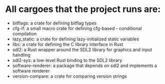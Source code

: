 # All cargoes that the project runs are:

 - bitflags: a crate for defining bitflag types
 - cfg-if: a small macro crate for defining cfg-based  -   conditional compilation
 - lazy_static: a crate for defining lazy-initialized static variables
 - libc: a crate for defining the C library interface in Rust
 - sdl2: a Rust wrapper around the SDL2 library for graphics and input handling
 - sdl2-sys: a low-level Rust binding to the SDL2 library
 - software-renderer: a package that depends on sdl2 and implements a software renderer
 - version-compare: a crate for comparing version strings